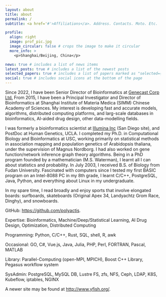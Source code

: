```yaml
---
layout: about
title: about
permalink: /
subtitle: <a href='#'>Affiliations</a>. Address. Contacts. Moto. Etc.

profile:
  align: right
  image: prof_pic.jpg
  image_circular: false # crops the image to make it circular
  more_info: >
    <p>Shanghai/Beijing, China</p>

news: true # includes a list of news items
latest_posts: true # includes a list of the newest posts
selected_papers: true # includes a list of papers marked as "selected={true}"
social: true # includes social icons at the bottom of the page
---
```


Since 2022, I have been Senior Director of Bioinformatics at [Genecast Corp Ltd.](https://www.genecast.com.cn/) From 2015, I have been a Principal Investigator and Director of Bioinformatics at Shanghai Institute of Materia Medica (SIMM) Chinese Academy of Sciences. My interest is developing fast and accurate models, algorithms, distributed computing platforms, and larg-scale databases in bioinformatics, AI-aided drug design, other data-modelling fields.

I was formerly a bioinformatics scientist at [Illumina Inc](http://www.illumina.com/) (San Diego site), and PostDoc at Human Genetics, UCLA. I completed my Ph.D. in Computational Biology and Bioinformatics at USC, working primarily on statistical methods in association mapping and population genetics of Arabidopsis thaliana, under the supervision of Magnus Nordborg. I had also worked on gene function/network inference graph theory algorithms. Being in a PhD program founded by a mathematician (M.S. Waterman), I learnt all I can about statistics and probability. In July 2003, I received B.S. of Biology from Fudan University. Fascinated with computers since I tested my first BASIC program on an Intel-8088 PC in my 8th grade, I learnt C/C++, PostgreSQL, Java, Python, and everything about Linux in my undergraduate.

In my spare time, I read broadly and enjoy sports that involve elongated boards: surfboards, skateboards (Original Apex 34, Landyachtz Grom Race, Dinghy), and snowboards.



GitHub: https://github.com/polyactis.

Expertise: Bioinformatics, Machine/Deep/Statistical Learning, AI Drug Design, Optimization, Distributed Computing

Programming: Python, C/C++, Rust, SQL, shell, R, awk

Occasional: GO, C#, Vue.js, Java, Julia, PHP, Perl, FORTRAN, Pascal, MATLAB

Library: Parallel-Computing (open-MPI, MPICH), Boost C++ Library, Pegasus workflow system

SysAdmin: PostgreSQL, MySQL DB, Lustre FS, zfs, NFS, Ceph, LDAP, K8S, Kubeflow, iptables, NGINX

A newer site may be found at http://www.yfish.org/. 

